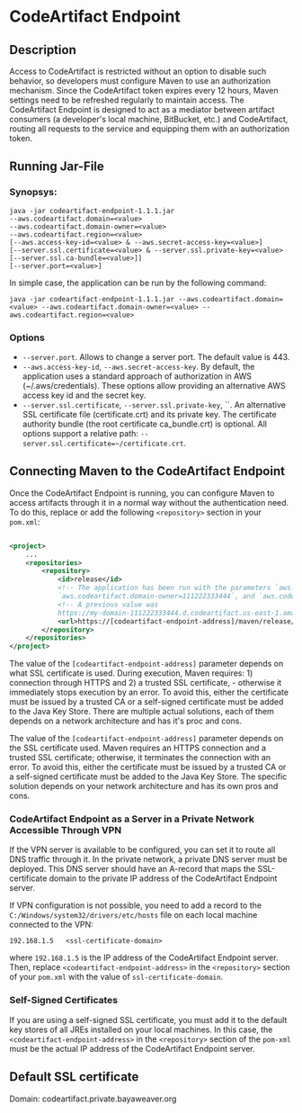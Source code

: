 # CodeArtifact Endpoint

## Description

Access to CodeArtifact is restricted without an option to disable such behavior, so developers must configure Maven to
use an authorization mechanism. Since the CodeArtifact token expires every 12 hours, Maven settings need to be refreshed
regularly to maintain access. The CodeArtifact Endpoint is designed to act as a mediator between artifact consumers (a
developer's local machine, BitBucket, etc.) and CodeArtifact, routing all requests to the service and equipping them
with an authorization token.

## Running Jar-File

### Synopsys:

```
java -jar codeartifact-endpoint-1.1.1.jar
--aws.codeartifact.domain=<value>
--aws.codeartifact.domain-owner=<value>
--aws.codeartifact.region=<value>
[--aws.access-key-id=<value> & --aws.secret-access-key=<value>]
[--server.ssl.certificate=<value> & --server.ssl.private-key=<value> [--server.ssl.ca-bundle=<value>]]
[--server.port=<value>]
```

In simple case, the application can be run by the following command:

```shell
java -jar codeartifact-endpoint-1.1.1.jar --aws.codeartifact.domain=<value> --aws.codeartifact.domain-owner=<value> --aws.codeartifact.region=<value>
``` 

### Options

- `--server.port`. Allows to change a server port. The default value is 443.
- `--aws.access-key-id`, `--aws.secret-access-key`. By default, the application uses a standard approach of
  authorization in AWS (~/.aws/credentials). These options allow providing an alternative AWS access key id and the
  secret key.
- `--server.ssl.certificate`, `--server.ssl.private-key`, ``. An alternative SSL certificate file (certificate.crt) and
  its private key. The certificate authority bundle (the root certificate ca_bundle.crt) is optional. All options
  support a relative path: `--server.ssl.certificate=~/certificate.crt`.

## Connecting Maven to the CodeArtifact Endpoint

Once the CodeArtifact Endpoint is running, you can configure Maven to access artifacts through it in a normal way
without the authentication need. To do this, replace or add the following `<repository>` section in your `pom.xml`:

```xml

<project>
    ...
    <repositories>
        <repository>
            <id>release</id>
            <!-- The application has been run with the parameters `aws.codeartifact.domain=my-domain`,
            `aws.codeartifact.domain-owner=111222333444`, and `aws.codeartifact.region=us-east-1` -->
            <!-- A previous value was
            https://my-domain-111222333444.d.codeartifact.us-east-1.amazonaws.com/maven/release/ -->
            <url>https://[codeartifact-endpoint-address]/maven/release/</url>
        </repository>
    </repositories>
</project>
```

The value of the `[codeartifact-endpoint-address]` parameter depends on what SSL certificate is used. During execution,
Maven requires: 1) connection through HTTPS and 2) a trusted SSL certificate, - otherwise it immediately stops execution
by an error. To avoid this, either the certificate must be issued by a trusted CA or a self-signed certificate must be
added to the Java Key Store. There are multiple actual solutions, each of them depends on a network architecture and has
it's proc and cons.

The value of the `[codeartifact-endpoint-address]` parameter depends on the SSL certificate used. Maven requires an HTTPS
connection and a trusted SSL certificate; otherwise, it terminates the connection with an error. To avoid this, either
the certificate must be issued by a trusted CA or a self-signed certificate must be added to the Java Key Store. The
specific solution depends on your network architecture and has its own pros and cons.

### CodeArtifact Endpoint as a Server in a Private Network Accessible Through VPN

If the VPN server is available to be configured, you can set it to route all DNS traffic through it. In the private
network, a private DNS server must be deployed. This DNS server should have an A-record that maps the SSL-certificate
domain to the private IP address of the CodeArtifact Endpoint server.

If VPN configuration is not possible, you need to add a record to the `C:/Windows/system32/drivers/etc/hosts`
file on each local machine connected to the VPN:

```
192.168.1.5   <ssl-certificate-domain>
```

where `192.168.1.5` is the IP address of the CodeArtifact Endpoint server. Then, replace `<codeartifact-endpoint-address>`
in
the `<repository>` section of your `pom.xml` with the value of `ssl-certificate-domain`.

### Self-Signed Certificates

If you are using a self-signed SSL certificate, you must add it to the default key stores of all JREs installed on your
local machines. In this case, the `<codeartifact-endpoint-address>` in the `<repository>` section of the `pom-xml` must
be the actual IP address of the CodeArtifact Endpoint server.

## Default SSL certificate

Domain: codeartifact.private.bayaweaver.org
